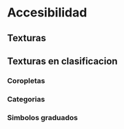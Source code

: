 # Accesibilidad

## Texturas

<accesibilidad-1-relleno-texturas/>

## Texturas en clasificacion

### Coropletas
<accesibilidad-2-relleno-texturas-coropletas/>

### Categorias
<accesibilidad-3-relleno-textura-categorias/>

### Simbolos graduados

<accesibilidad-4-relleno-texturas-puntos/>
